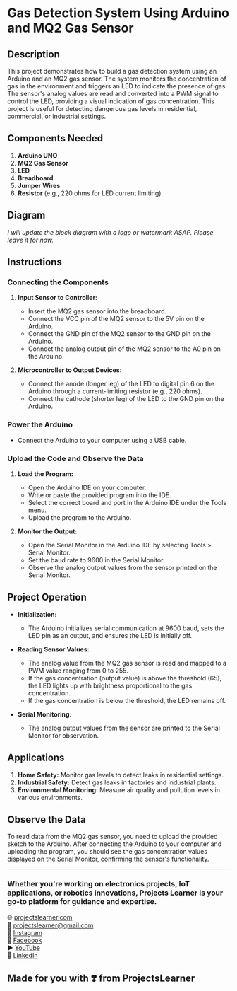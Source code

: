 # Gas Detection System Using Arduino and MQ2 Gas Sensor

## Description

This project demonstrates how to build a gas detection system using an Arduino and an MQ2 gas sensor. The system monitors the concentration of gas in the environment and triggers an LED to indicate the presence of gas. The sensor's analog values are read and converted into a PWM signal to control the LED, providing a visual indication of gas concentration. This project is useful for detecting dangerous gas levels in residential, commercial, or industrial settings.

## Components Needed

1. **Arduino UNO**
2. **MQ2 Gas Sensor**
3. **LED**
4. **Breadboard**
5. **Jumper Wires**
6. **Resistor** (e.g., 220 ohms for LED current limiting)

## Diagram

*I will update the block diagram with a logo or watermark ASAP. Please leave it for now.*

## Instructions

### Connecting the Components

1. **Input Sensor to Controller:**
   - Insert the MQ2 gas sensor into the breadboard.
   - Connect the VCC pin of the MQ2 sensor to the 5V pin on the Arduino.
   - Connect the GND pin of the MQ2 sensor to the GND pin on the Arduino.
   - Connect the analog output pin of the MQ2 sensor to the A0 pin on the Arduino.

2. **Microcontroller to Output Devices:**
   - Connect the anode (longer leg) of the LED to digital pin 6 on the Arduino through a current-limiting resistor (e.g., 220 ohms).
   - Connect the cathode (shorter leg) of the LED to the GND pin on the Arduino.

### Power the Arduino

- Connect the Arduino to your computer using a USB cable.

### Upload the Code and Observe the Data

1. **Load the Program:**
   - Open the Arduino IDE on your computer.
   - Write or paste the provided program into the IDE.
   - Select the correct board and port in the Arduino IDE under the Tools menu.
   - Upload the program to the Arduino.

2. **Monitor the Output:**
   - Open the Serial Monitor in the Arduino IDE by selecting Tools > Serial Monitor.
   - Set the baud rate to 9600 in the Serial Monitor.
   - Observe the analog output values from the sensor printed on the Serial Monitor.

## Project Operation

- **Initialization:**
  - The Arduino initializes serial communication at 9600 baud, sets the LED pin as an output, and ensures the LED is initially off.

- **Reading Sensor Values:**
  - The analog value from the MQ2 gas sensor is read and mapped to a PWM value ranging from 0 to 255.
  - If the gas concentration (output value) is above the threshold (65), the LED lights up with brightness proportional to the gas concentration.
  - If the gas concentration is below the threshold, the LED remains off.

- **Serial Monitoring:**
  - The analog output values from the sensor are printed to the Serial Monitor for observation.

## Applications

1. **Home Safety:** Monitor gas levels to detect leaks in residential settings.
2. **Industrial Safety:** Detect gas leaks in factories and industrial plants.
3. **Environmental Monitoring:** Measure air quality and pollution levels in various environments.

## Observe the Data

To read data from the MQ2 gas sensor, you need to upload the provided sketch to the Arduino. After connecting the Arduino to your computer and uploading the program, you should see the gas concentration values displayed on the Serial Monitor, confirming the sensor's functionality.

---

### Whether you're working on electronics projects, IoT applications, or robotics innovations, Projects Learner is your go-to platform for guidance and expertise.

🌐 [projectslearner.com](https://www.projectslearner.com)  
📧 [projectslearner@gmail.com](mailto:projectslearner@gmail.com)  
📸 [Instagram](https://www.instagram.com/projectslearner/)  
📘 [Facebook](https://www.facebook.com/projectslearner)  
▶️ [YouTube](https://www.youtube.com/@ProjectsLearner)  
📘 [LinkedIn](https://www.linkedin.com/in/projectslearner)  

## Made for you with ❣️ from ProjectsLearner